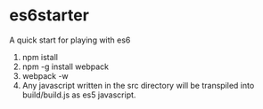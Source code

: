 # es6starter
A quick start for playing with es6

1) npm istall
2) npm -g install webpack
3) webpack -w
4) Any javascript written in the src directory will be transpiled into build/build.js as es5 javascript.
